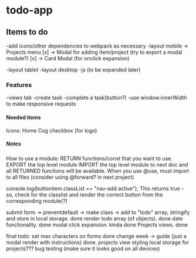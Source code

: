# todo-app

## Items to do
-add icons/other dependencies to webpack as necessary
-layout mobile
 -> Projects menu [x]
 -> Modal for adding item/project (try to export a modal module?) [x]
 -> Card Modal (for onclick expansion) 

-layout tablet
-layout desktop
-js (to be expanded later)


### Features
-views tab
-create task
-complete a task(button?)
-use window.innerWidth to make responsive requests 


#### Needed items
Icons:
Home
Cog
checkbox (for logo)

##### Notes
How to use a module:
RETURN functions/const that you want to use.
EXPORT the top level module
IMPORT the top level module to next doc and all RETURNED functions will be available.
When you use @use, must import to all files (consider using @forward? in next project) 

console.log(buttonitem.classList == "nav-add active");
This returns true - so, check for the classlist and render the correct button from the corresponding module(?)

submit form -> preventdefault -> make class -> add to "todo" array, stringify and store in local storage. done
render todo array (of objects). done
date functionality. done
modal click expansion. kinda done
Projects views. done


final todo:
set max characters on forms done
change week -> guide (just a modal render with instructions) done.
projects view styling
local storage for projects???
bug testing (make sure it looks good on all devices)
